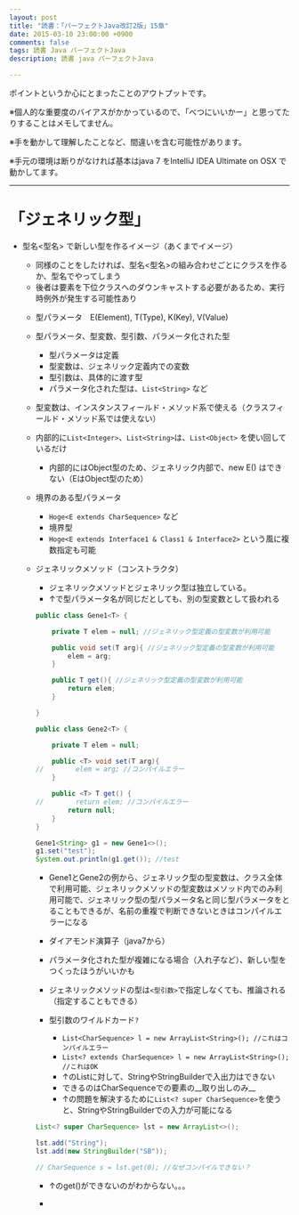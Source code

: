 ```yaml
---
layout: post
title: "読書：「パーフェクトJava改訂2版」15章"
date: 2015-03-10 23:00:00 +0900
comments: false
tags: 読書 Java パーフェクトJava
description: 読書 java パーフェクトJava

---
```


ポイントというか心にとまったことのアウトプットです。

※個人的な重要度のバイアスがかかっているので、「べつにいいかー」と思ってたりすることはメモしてません。

※手を動かして理解したことなど、間違いを含む可能性があります。

※手元の環境は断りがなければ基本はjava 7 をIntelliJ IDEA Ultimate on OSX で動かしてます。

---


# 「ジェネリック型」

<!--more-->

* 型名<型名> で新しい型を作るイメージ（あくまでイメージ）
    * 同様のことをしたければ、型名<型名>の組み合わせごとにクラスを作るか、型名<Object>でやってしまう
    * 後者は要素を下位クラスへのダウンキャストする必要があるため、実行時例外が発生する可能性あり

* 型パラメータ　E(Element), T(Type), K(Key), V(Value)
* 型パラメータ、型変数、型引数、パラメータ化された型
    * 型パラメータは定義
    * 型変数は、ジェネリック定義内での変数
    * 型引数は、具体的に渡す型
    * パラメータ化された型は、`List<String>` など

* 型変数は、インスタンスフィールド・メソッド系で使える（クラスフィールド・メソッド系では使えない）
* 内部的に`List<Integer>`、`List<String>`は、`List<Object>` を使い回しているだけ
    * 内部的にはObject型のため、ジェネリック内部で、new E() はできない（EはObject型のため）
* 境界のある型パラメータ
    * `Hoge<E extends CharSequence>` など
    * 境界型
    * `Hoge<E extends Interface1 & Class1 & Interface2>` という風に複数指定も可能

* ジェネリックメソッド（コンストラクタ）
    * ジェネリックメソッドとジェネリック型は独立している。
    * ↑で型パラメータ名が同じだとしても、別の型変数として扱われる

```java
public class Gene1<T> {

    private T elem = null; //ジェネリック型定義の型変数が利用可能

    public void set(T arg){ //ジェネリック型定義の型変数が利用可能
        elem = arg;
    }

    public T get(){ //ジェネリック型定義の型変数が利用可能
        return elem;
    }

}

public class Gene2<T> {

    private T elem = null;

    public <T> void set(T arg){
//        elem = arg; //コンパイルエラー
    }

    public <T> T get() {
//        return elem; //コンパイルエラー
        return null;
    }
}

Gene1<String> g1 = new Gene1<>();
g1.set("test");
System.out.println(g1.get()); //test

```

* Gene1とGene2の例から、ジェネリック型の型変数は、クラス全体で利用可能、ジェネリックメソッドの型変数はメソッド内でのみ利用可能で、ジェネリック型の型パラメータ名と同じ型パラメータをとることもできるが、名前の重複で判断できないときはコンパイルエラーになる

* ダイアモンド演算子（java7から）
* パラメータ化された型が複雑になる場合（入れ子など）、新しい型をつくったほうがいいかも
* ジェネリックメソッドの型は`<型引数>`で指定しなくても、推論される（指定することもできる）

* 型引数のワイルドカード`?`
    * `List<CharSequence> l = new ArrayList<String>(); //これはコンパイルエラー`
    * `List<? extends CharSequence> l = new ArrayList<String>(); //これはOK`
    * ↑のListに対して、StringやStringBuilderで入出力はできない
    * できるのはCharSequenceでの要素の__取り出しのみ__
    * ↑の問題を解決するために`List<? super CharSequence>`を使うと、StringやStringBuilderでの入力が可能になる

```java
List<? super CharSequence> lst = new ArrayList<>();

lst.add("String");
lst.add(new StringBuilder("SB"));

// CharSequence s = lst.get(0); //なぜコンパイルできない？
```
* ↑のget()ができないのがわからない。。。

* 
